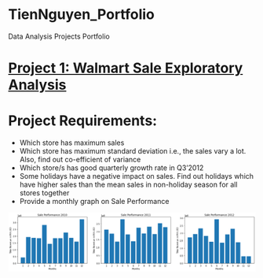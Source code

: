 # TienNguyen_Portfolio
Data Analysis Projects Portfolio

# [Project 1: Walmart Sale Exploratory Analysis](https://github.com/TienNguyen1997/Walmart-Sale-Exploratory-Analysis)
# Project Requirements:
* Which store has maximum sales
* Which store has maximum standard deviation i.e., the sales vary a lot. Also, find out co-efficient of variance
* Which store/s has good quarterly growth rate in Q3’2012
* Some holidays have a negative impact on sales. Find out holidays which have higher sales than the mean sales in non-holiday season for all stores together
* Provide a monthly graph on Sale Performance

![](https://github.com/TienNguyen1997/TienNguyen_Portfolio/blob/main/Images/Walmart%20EDA%20Project_Monthly%20Sale%20Over%20Years.png?raw=true)
